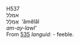 <body>
  <p>H537<br>  אמלל  <br> אֲמֵלָל  ‎  ‘ămêlâl  <br><i>am-ay-lawl‘ </i><br>From <a href="h0535.htm">535</a>  <i>languid: - </i>feeble.<br></p>
 </body>